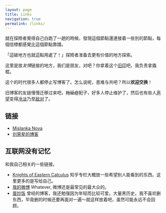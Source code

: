```yaml
---
layout: page
title: Links
navigation: true
permalink: /links/
---
```

<section class="gamemaster">
<p>就在探險者覺得自己白跑了一趟的時候，發現這個節點還連接着一些別的節點，每個信標都感覺比這個節點靠譜。</p>

<p>「這破地方也就這點用處了！」探險者准备去更有价值的地方探索。</p>
</section>

这里是放*友情*链接的地方，我们是朋友，对吧？你拿着这个<u>旧印</u>吧，我负责拿撬棍。

这个的时代很多人都停止写博客了。怎么说呢，患难与共吧？所以**欢迎交换**！

旧博客的友链慢慢迁移过来吧，<del>拖延症犯了</del>，好多人停止维护了，然后也有些人<u>声望</u>变得<u>冷淡</u>乃至<u>敌对</u>了。

## 链接

* [Mislanka Nova](http://mislankanova.com/) 
* [刘荣星的博客](https://www.liurongxing.com)


## 互联网没有记忆

和我自己相关的一些链接。

* [Knights of Eastern Calculus](https://zhuanlan.zhihu.com/knights-of-eastern-calsulus) 知乎专栏大概放一些希望别人能看到的东西。这里更多的是写给自己。
* [我的微博](http://weibo.com/1656872990/profile?topnav=1&wvr=6) Whatever, 微博还是最常见的最大众的。
* [蛋炒饭](http://eggfan.org/) 曾经的博客，我还勉强因为年轻而比较可爱。大量黑历史。我不喜欢删东西，毕竟删的时候还要再面对一遍～就这样放着吧，虽然可能永远不会回顾。
